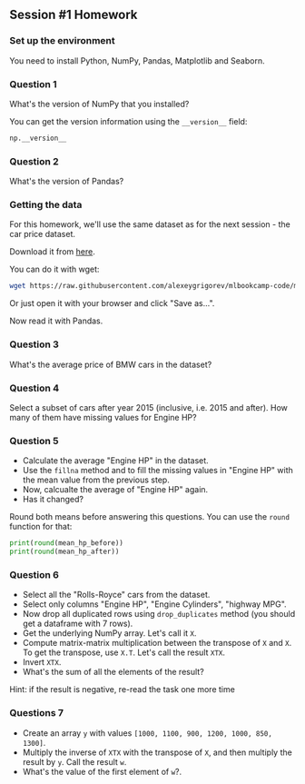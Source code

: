 ## Session #1 Homework

### Set up the environment

You need to install Python, NumPy, Pandas, Matplotlib and Seaborn.

### Question 1

What's the version of NumPy that you installed? 

You can get the version information using the `__version__` field:

```python
np.__version__
```

### Question 2

What's the version of Pandas? 


### Getting the data 

For this homework, we'll use the same dataset as for the next session - the car price dataset.

Download it from [here](https://raw.githubusercontent.com/alexeygrigorev/mlbookcamp-code/master/chapter-02-car-price/data.csv).

You can do it with wget:

```bash
wget https://raw.githubusercontent.com/alexeygrigorev/mlbookcamp-code/master/chapter-02-car-price/data.csv
```

Or just open it with your browser and click "Save as...".

Now read it with Pandas. 


### Question 3

What's the average price of BMW cars in the dataset?


### Question 4

Select a subset of cars after year 2015 (inclusive, i.e. 2015 and after). How many of them have missing values for Engine HP?


### Question 5

* Calculate the average "Engine HP" in the dataset. 
* Use the `fillna` method and to fill the missing values in "Engine HP" with the mean value from the previous step. 
* Now, calcualte the average of "Engine HP" again.
* Has it changed? 

Round both means before answering this questions. You can use the `round` function for that:

```python
print(round(mean_hp_before))
print(round(mean_hp_after))
```


### Question 6

* Select all the "Rolls-Royce" cars from the dataset.
* Select only columns "Engine HP", "Engine Cylinders", "highway MPG".
* Now drop all duplicated rows using `drop_duplicates` method (you should get a dataframe with 7 rows).
* Get the underlying NumPy array. Let's call it `X`.
* Compute matrix-matrix multiplication between the transpose of `X` and `X`. To get the transpose, use `X.T`. Let's call the result `XTX`.
* Invert `XTX`.
* What's the sum of all the elements of the result?

Hint: if the result is negative, re-read the task one more time


### Questions 7 

* Create an array `y` with values `[1000, 1100, 900, 1200, 1000, 850, 1300]`.
* Multiply the inverse of `XTX` with the transpose of `X`, and then multiply the result by `y`. Call the result `w`.
* What's the value of the first element of `w`?.
